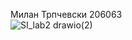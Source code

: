 Милан Трпчевски 206063<br>
![SI_lab2 drawio(2)](https://user-images.githubusercontent.com/100216293/169320241-73cd4507-c3c0-4ffa-84fa-4be78ebd7cef.png)
